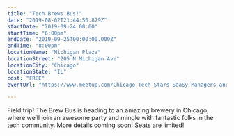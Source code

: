 ```yaml
---
title: "Tech Brews Bus!"
date: "2019-08-02T21:44:50.879Z"
startDate: "2019-09-24 00:00"
startTime: "6:00pm"
endDate: "2019-09-25T00:00:00.000Z"
endTime: "8:00pm"
locationName: "Michigan Plaza"
locationStreet: "205 N Michigan Ave"
locationCity: "Chicago"
locationState: "IL"
cost: "FREE"
eventUrl: "https://www.meetup.com/Chicago-Tech-Stars-SaaSy-Managers-and-IT-Wizards/events/263184528/"

---
```


Field trip! The Brew Bus is heading to an amazing brewery in Chicago, where we’ll join an awesome party and mingle with fantastic folks in the tech community. More details coming soon! Seats are limited! 

